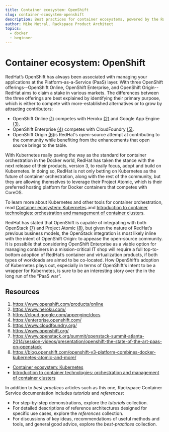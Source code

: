 ```yaml
---
title: Container ecosystem: OpenShift
slug: container-ecosystem-openshift
description: Best practices for container ecosystems, powered by the Rackspace Container Service
author: Mike Metral, Rackspace Product Architect
topics:
  - docker
  - beginner
---
```


# Container ecosystem: OpenShift

RedHat’s OpenShift has always been associated with managing your
applications at the Platform-as-a-Service (PaaS) layer.
With three OpenShift offerings--OpenShift
Online, OpenShift Enterprise, and OpenShift Origin--RedHat aims to claim a
stake in various markets. The differences between the three offerings are
best explained by identifying their primary purpose, which is either to compete
with more-established alternatives or to grow by attracting contributors:

- OpenShift Online [(1)](#resources) competes with
  Heroku [(2)](#resources) and Google App Engine [(3)](#resources).
- OpenShift Enterprise [(4)](#resources) competes with
  CloudFoundry [(5)](#resources).
- OpenShift Origin [(6)](#resources)is RedHat's open-source attempt at contributing to
  the community while
  benefiting from the enhancements that open source brings to the table.

With Kubernetes really paving the way as the standard for container
orchestration in the Docker world, RedHat has taken the stance with
the next release of their products, version 3, to really focus, adopt
and build on Kubernetes. In doing so, RedHat is not only betting on
Kubernetes as the future of container orchestration, along with the
rest of the community, but they are allowing themselves to leverage
their Project Atomic, which is their preferred hosting platform for
Docker containers that competes with CoreOS.

To learn more about Kubernetes and other tools for container orchestration, read
[Container ecosystem: Kubernetes](/container-ecosystem-kubernetes/) and
[Introduction to container technologies: orchestration and management of container clusters](/container-technologies-orchestration-clusters/).

RedHat has stated that OpenShift is capable of integrating with both
OpenStack [(7)](#resources) and Project Atomic [(8)](#resources),
but given the nature of RedHat’s
previous business models, the OpenStack integration is most likely
inline with the intent of OpenShift Origin: to appease the open-source
community. It is possibile that considering OpenShift
Enterprise as a viable option for managing containers in a
mission-critical IT shop will require a full top-to-bottom
adoption of RedHat’s container and virtualization products, if both
types of workloads are aimed to be co-located. How OpenShift’s
adoption of Kubernetes plays out, especially in terms of
OpenShift's intent to be a wrapper for Kubernetes,
is sure to be an interesting story over the
in the long run of the “PaaS war”.

<a name="resources"></a>
## Resources

1. <https://www.openshift.com/products/online>
2. <https://www.heroku.com/>
3. <https://cloud.google.com/appengine/docs>
4. <https://enterprise.openshift.com/>
5. <https://www.cloudfoundry.org/>
6. <https://www.openshift.org/>
7. <https://www.openstack.org/summit/openstack-summit-atlanta-2014/session-videos/presentation/openshift-the-state-of-the-art-paas-on-openstack>
8. <https://blog.openshift.com/openshift-v3-platform-combines-docker-kubernetes-atomic-and-more/>

- [Container ecosystem: Kubernetes](/container-ecosystem-kubernetes/)
- [Introduction to container technologies: orchestration and management of container clusters](/container-technologies-orchestration-clusters/)

In addition to *best-practices* articles such as this one,
Rackspace Container Service documentation includes *tutorials* and *references*:

* For step-by-step demonstrations, explore the *tutorials* collection.
* For detailed descriptions of reference architectures designed
  for specific use cases,
  explore the *references* collection.
* For discussions of key ideas, recommendations of useful methods and tools, and
  general good advice, explore the *best-practices* collection.
